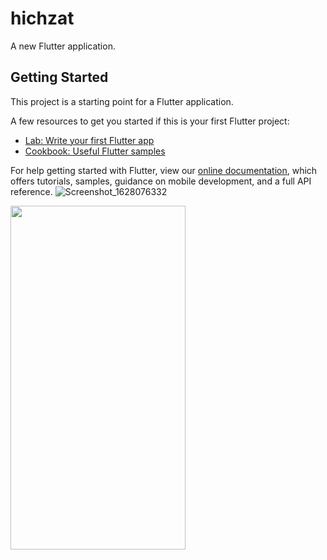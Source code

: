 # hichzat

A new Flutter application.

## Getting Started

This project is a starting point for a Flutter application.

A few resources to get you started if this is your first Flutter project:

- [Lab: Write your first Flutter app](https://flutter.dev/docs/get-started/codelab)
- [Cookbook: Useful Flutter samples](https://flutter.dev/docs/cookbook)

For help getting started with Flutter, view our
[online documentation](https://flutter.dev/docs), which offers tutorials,
samples, guidance on mobile development, and a full API reference.
![Screenshot_1628076332]()

<img src="https://user-images.githubusercontent.com/63923830/128486282-4b430beb-da1c-493f-a2b8-4a717363c95a.png" width="280" height="550">
